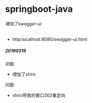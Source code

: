 # springboot-java

###### 增加了swagger-ui
- http:localhost:8080/swagger-ui.html


##### 20190319

功能:

- 增加了shiro

问题:

- shiro导致的接口302重定向

 

